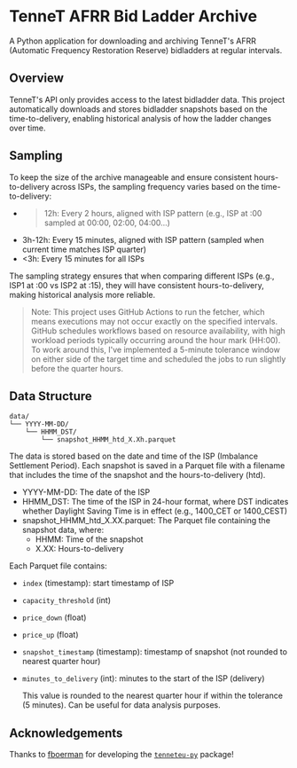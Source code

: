 # TenneT AFRR Bid Ladder Archive

A Python application for downloading and archiving TenneT's AFRR (Automatic Frequency Restoration Reserve) bidladders at regular intervals.

## Overview

TenneT's API only provides access to the latest bidladder data. This project automatically downloads and stores bidladder snapshots based on the time-to-delivery, enabling historical analysis of how the ladder changes over time.

## Sampling
To keep the size of the archive manageable and ensure consistent hours-to-delivery across ISPs, the sampling frequency varies based on the time-to-delivery:

- >12h: Every 2 hours, aligned with ISP pattern (e.g., ISP at :00 sampled at 00:00, 02:00, 04:00...)
- 3h-12h: Every 15 minutes, aligned with ISP pattern (sampled when current time matches ISP quarter)
- <3h: Every 15 minutes for all ISPs

The sampling strategy ensures that when comparing different ISPs (e.g., ISP1 at :00 vs ISP2 at :15), they will have consistent hours-to-delivery, making historical analysis more reliable.

> Note: This project uses GitHub Actions to run the fetcher, which means executions may not occur exactly on the specified intervals. GitHub schedules workflows based on resource availability, with high workload periods typically occurring around the hour mark (HH:00). To work around this, I've implemented a 5-minute tolerance window on either side of the target time and scheduled the jobs to run slightly before the quarter hours.

## Data Structure
```
data/
└── YYYY-MM-DD/
    └── HHMM_DST/
        └── snapshot_HHMM_htd_X.Xh.parquet
```

The data is stored based on the date and time of the ISP (Imbalance Settlement Period). Each snapshot is saved in a Parquet file with a filename that includes the time of the snapshot and the hours-to-delivery (htd).

- YYYY-MM-DD: The date of the ISP
- HHMM_DST: The time of the ISP in 24-hour format, where DST indicates whether Daylight Saving Time is in effect (e.g., 1400_CET or 1400_CEST)
- snapshot_HHMM_htd_X.XX.parquet: The Parquet file containing the snapshot data, where:
    - HHMM: Time of the snapshot
    - X.XX: Hours-to-delivery

Each Parquet file contains:

- `index` (timestamp): start timestamp of ISP
- `capacity_threshold` (int)
- `price_down` (float)
- `price_up` (float)
- `snapshot_timestamp` (timestamp): timestamp of snapshot (not rounded to nearest quarter hour)
- `minutes_to_delivery` (int): minutes to the start of the ISP (delivery)

    This value is rounded to the nearest quarter hour if within the tolerance (5 minutes). Can be useful for data analysis purposes.

## Acknowledgements

Thanks to [fboerman](https://github.com/fboerman) for developing the [`tenneteu-py`](https://github.com/fboerman/TenneTeu-py) package!